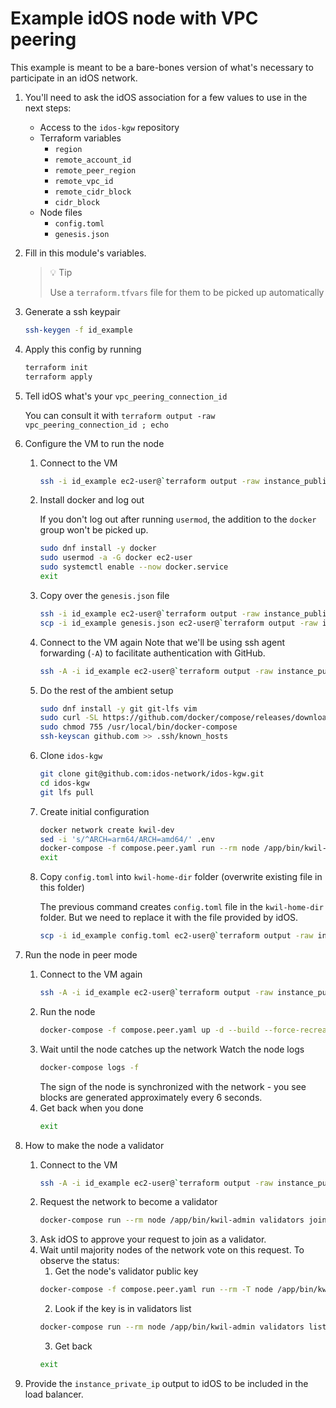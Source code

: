 # Example idOS node with VPC peering

This example is meant to be a bare-bones version of what's necessary to participate in an idOS network.

1. You'll need to ask the idOS association for a few values to use in the next steps:
    - Access to the `idos-kgw` repository
    - Terraform variables
      - `region`
      - `remote_account_id`
      - `remote_peer_region`
      - `remote_vpc_id`
      - `remote_cidr_block`
      - `cidr_block`
    - Node files
      - `config.toml`
      - `genesis.json`

2. Fill in this module's variables.
    > 💡 Tip
    >
    > Use a `terraform.tfvars` file for them to be picked up automatically

3. Generate a ssh keypair
    ```bash
    ssh-keygen -f id_example
    ```

4. Apply this config by running
    ```bash
    terraform init
    terraform apply
    ```

5. Tell idOS what's your `vpc_peering_connection_id`

    You can consult it with `terraform output -raw vpc_peering_connection_id ; echo`

6. Configure the VM to run the node
   1. Connect to the VM
       ```bash
       ssh -i id_example ec2-user@`terraform output -raw instance_public_ip`
       ```
   2. Install docker and log out

       If you don't log out after running `usermod`, the addition to the `docker` group won't be picked up.
       ```bash
       sudo dnf install -y docker
       sudo usermod -a -G docker ec2-user
       sudo systemctl enable --now docker.service
       exit
       ```
   3. Copy over the `genesis.json` file
       ```bash
       ssh -i id_example ec2-user@`terraform output -raw instance_public_ip` mkdir -p kwil-home-dir
       scp -i id_example genesis.json ec2-user@`terraform output -raw instance_public_ip`:kwil-home-dir/
       ```
   4. Connect to the VM again
       Note that we'll be using ssh agent forwarding (`-A`) to facilitate authentication with GitHub.
       ```bash
       ssh -A -i id_example ec2-user@`terraform output -raw instance_public_ip`
       ```
   5. Do the rest of the ambient setup
       ```bash
       sudo dnf install -y git git-lfs vim
       sudo curl -SL https://github.com/docker/compose/releases/download/v2.27.0/docker-compose-linux-x86_64 -o /usr/local/bin/docker-compose
       sudo chmod 755 /usr/local/bin/docker-compose
       ssh-keyscan github.com >> .ssh/known_hosts
       ```
   6. Clone `idos-kgw`
       ```bash
       git clone git@github.com:idos-network/idos-kgw.git
       cd idos-kgw
       git lfs pull
       ```
   7. Create initial configuration
       ```bash
       docker network create kwil-dev
       sed -i 's/^ARCH=arm64/ARCH=amd64/' .env
       docker-compose -f compose.peer.yaml run --rm node /app/bin/kwil-admin setup peer --root-dir /app/home_dir/ --genesis /app/home_dir/genesis.json
       exit
       ```
   8. Copy `config.toml` into `kwil-home-dir` folder (overwrite existing file in this folder)

        The previous command creates `config.toml` file in the `kwil-home-dir` folder. But we need to replace it with the file provided by idOS.
        ```bash
        scp -i id_example config.toml ec2-user@`terraform output -raw instance_public_ip`:kwil-home-dir/
        ```

7. Run the node in peer mode
   1. Connect to the VM again
        ```bash
        ssh -A -i id_example ec2-user@`terraform output -raw instance_public_ip`
        ```
   2. Run the node
        ```bash
        docker-compose -f compose.peer.yaml up -d --build --force-recreate
        ```
   3. Wait until the node catches up the network
        Watch the node logs
        ```bash
        docker-compose logs -f
        ```
        The sign of the node is synchronized with the network - you see blocks are generated approximately every 6 seconds.
   4.  Get back when you done
        ```bash
        exit
        ```
8.  How to make the node a validator
    1. Connect to the VM
        ```bash
        ssh -A -i id_example ec2-user@`terraform output -raw instance_public_ip`
        ```
    2. Request the network to become a validator
        ```bash
        docker-compose run --rm node /app/bin/kwil-admin validators join --rpcserver /sockets/node.admin-sock
        ```
    3. Ask idOS to approve your request to join as a validator.
    4. Wait until majority nodes of the network vote on this request. To observe the status:
       1.  Get the node's validator public key
       ```bash
       docker-compose -f compose.peer.yaml run --rm -T node /app/bin/kwil-admin node status --rpcserver /sockets/node.admin-sock | jq -r .validator.pubkey
       ```
       2.  Look if the key is in validators list
       ```bash
       docker-compose run --rm node /app/bin/kwil-admin validators list --rpcserver /sockets/node.admin-sock
       ```
       3.  Get back
       ```bash
       exit
       ```
9.  Provide the `instance_private_ip` output to idOS to be included in the load balancer.
